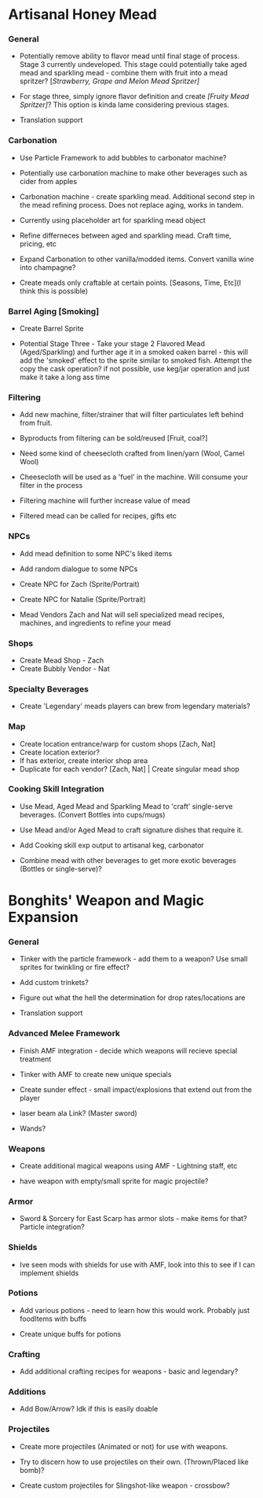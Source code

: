 # Artisanal Honey Mead
### General
* Potentially remove ability to flavor mead until final stage of process. Stage 3 currently undeveloped. This stage could potentially take aged mead and sparkling mead - combine them with fruit into a mead spritzer? [*Strawberry, Grape and Melon Mead Spritzer]*

* For stage three, simply ignore flavor definition and create *[Fruity Mead Spritzer]*? This option is kinda lame considering previous stages.

* Translation support 


### Carbonation
* Use Particle Framework to add bubbles to carbonator machine?

* Potentially use carbonation machine to make other beverages such as cider from apples

* Carbonation machine - create sparkling mead. Additional second step in the mead refining process. Does not replace aging, works in tandem.

* Currently using placeholder art for sparkling mead object

* Refine differneces between aged and sparkling mead. Craft time, pricing, etc

* Expand Carbonation to other vanilla/modded items. Convert vanilla wine into champagne?

* Create meads only craftable at certain points. [Seasons, Time, Etc](I think this is possible)

### Barrel Aging [Smoking]
* Create Barrel Sprite

* Potential Stage Three - Take your stage 2 Flavored Mead (Aged/Sparkling) and further age it in a smoked oaken barrel - this will add the 'smoked' effect to the sprite similar to smoked fish. Attempt the copy the cask operation? if not possible, use keg/jar operation and just make it take a long ass time

### Filtering
* Add new machine, filter/strainer that will filter particulates left behind from fruit.

* Byproducts from filtering can be sold/reused [Fruit, coal?]

* Need some kind of cheesecloth crafted from linen/yarn (Wool, Camel Wool)

* Cheesecloth will be used as a 'fuel' in the machine. Will consume your filter in the process

* Filtering machine will further increase value of mead

* Filtered mead can be called for recipes, gifts etc

### NPCs
* Add mead definition to some NPC's liked items

* Add random dialogue to some NPCs

* Create NPC for Zach (Sprite/Portrait)

* Create NPC for Natalie (Sprite/Portrait)

* Mead Vendors Zach and Nat will sell specialized mead recipes, machines, and ingredients to refine your mead


### Shops
* Create Mead Shop - Zach
* Create Bubbly Vendor - Nat


### Specialty Beverages
* Create 'Legendary' meads players can brew from legendary materials?


### Map
* Create location entrance/warp for custom shops [Zach, Nat]
* Create location exterior?
* If has exterior, create interior shop area
* Duplicate for each vendor? [Zach, Nat] | Create singular mead shop


### Cooking Skill Integration
* Use Mead, Aged Mead and Sparkling Mead to 'craft' single-serve beverages. (Convert Bottles into cups/mugs)

* Use Mead and/or Aged Mead to craft signature dishes that require it.

* Add Cooking skill exp output to artisanal keg, carbonator

* Combine mead with other beverages to get more exotic beverages (Bottles or single-serve)?


# Bonghits' Weapon and Magic Expansion
### General
* Tinker with the particle framework - add them to a weapon? Use small sprites for twinkling or fire effect?

* Add custom trinkets?

* Figure out what the hell the determination for drop rates/locations are

* Translation support

### Advanced Melee Framework
* Finish AMF integration - decide which weapons will recieve special treatment

* Tinker with AMF to create new unique specials

* Create sunder effect - small impact/explosions that extend out from the player

* laser beam ala Link? (Master sword)

* Wands?

### Weapons
* Create additional magical weapons using AMF - Lightning staff, etc

* have weapon with empty/small sprite for magic projectile?

### Armor
* Sword & Sorcery for East Scarp has armor slots - make items for that? Particle integration?

### Shields
* Ive seen mods with shields for use with AMF, look into this to see if I can implement shields

### Potions
* Add various potions - need to learn how this would work. Probably just foodItems with buffs

* Create unique buffs for potions

### Crafting
* Add additional crafting recipes for weapons - basic and legendary?

### Additions
* Add Bow/Arrow? Idk if this is easily doable

### Projectiles
* Create more projectiles (Animated or not) for use with weapons.

*  Try to discern how to use projectiles on their own. (Thrown/Placed like bomb)?

* Create custom projectiles for Slingshot-like weapon - crossbow?

